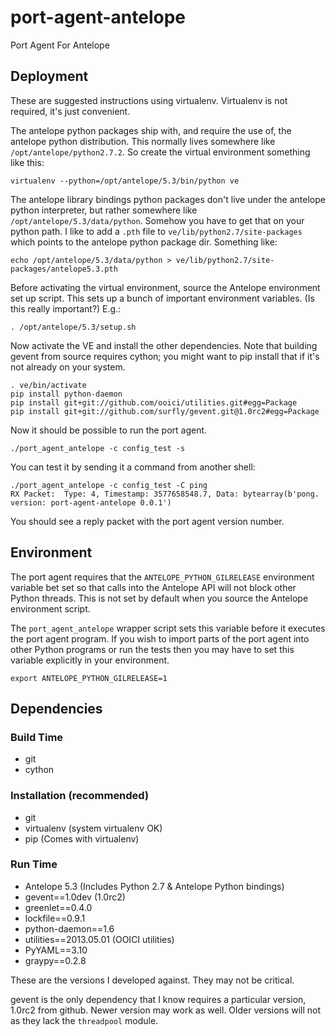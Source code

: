 port-agent-antelope
===================

Port Agent For Antelope


Deployment
----------

These are suggested instructions using virtualenv. Virtualenv is not required,
it's just convenient.

The antelope python packages ship with, and require the use of, the antelope
python distribution. This normally lives somewhere like
`/opt/antelope/python2.7.2`. So create the virtual environment something like
this:

    virtualenv --python=/opt/antelope/5.3/bin/python ve

The antelope library bindings python packages don't live under the antelope
python interpreter, but rather somewhere like
`/opt/antelope/5.3/data/python`. Somehow you have to get that on your python
path. I like to add a `.pth` file to `ve/lib/python2.7/site-packages` which
points to the antelope python package dir. Something like:

	echo /opt/antelope/5.3/data/python > ve/lib/python2.7/site-packages/antelope5.3.pth

Before activating the virtual environment, source the Antelope environment set
up script. This sets up a bunch of important environment variables. (Is this really 
important?) E.g.:

    . /opt/antelope/5.3/setup.sh

Now activate the VE and install the other dependencies. Note that building
gevent from source requires cython; you might want to pip install that if it's
not already on your system.

    . ve/bin/activate
    pip install python-daemon
    pip install git+git://github.com/ooici/utilities.git#egg=Package
    pip install git+git://github.com/surfly/gevent.git@1.0rc2#egg=Package

Now it should be possible to run the port agent.

    ./port_agent_antelope -c config_test -s

You can test it by sending it a command from another shell:

	./port_agent_antelope -c config_test -C ping
	RX Packet:  Type: 4, Timestamp: 3577658548.7, Data: bytearray(b'pong. version: port-agent-antelope 0.0.1')

You should see a reply packet with the port agent version number.

Environment
-----------

The port agent requires that the `ANTELOPE_PYTHON_GILRELEASE` environment
variable bet set so that calls into the Antelope API will not block other
Python threads. This is not set by default when you source the Antelope
environment script.

The `port_agent_antelope` wrapper script sets this variable before it executes
the port agent program. If you wish to import parts of the port agent into
other Python programs or run the tests then you may have to set this variable
explicitly in your environment.

    export ANTELOPE_PYTHON_GILRELEASE=1

Dependencies
------------

### Build Time

* git
* cython

### Installation (recommended)

* git
* virtualenv (system virtualenv OK)
* pip (Comes with virtualenv)

### Run Time

* Antelope 5.3 (Includes Python 2.7 & Antelope Python bindings)
* gevent==1.0dev (1.0rc2)
* greenlet==0.4.0
* lockfile==0.9.1
* python-daemon==1.6
* utilities==2013.05.01 (OOICI utilities)
* PyYAML==3.10
* graypy==0.2.8

These are the versions I developed against. They may not be critical.

gevent is the only dependency that I know requires a particular version, 1.0rc2
from github. Newer version may work as well. Older versions will not as they
lack the `threadpool` module.

